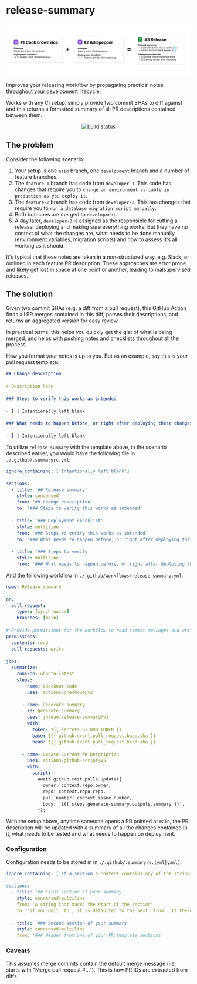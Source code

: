 # release-summary

![alt text](.github/banner.svg)

Improves your releasing workflow by propagating practical notes throughout your development lifecycle.

Works with any CI setup, simply provide two commit SHAs to diff against and this returns a formatted summary of all PR descriptions contained between them.

<p align="center">
  <a href="https://github.com/jhleao/release-summary/actions"><img alt="build status" src="https://github.com/jhleao/release-summary/workflows/build-test/badge.svg"></a>
</p>

## The problem

Consider the following scenario:

1. Your setup is one `main` branch, one `development` branch and a number of feature branches.
2. The `feature-1` branch has code from `developer-1`. This code has changes that require you to `change an environment variable in production as you deploy it`.
3. The `feature-2` branch has code from `developer-2`. This has changes that require you to `run a database migration script manually`.
4. Both branches are merged to `development`.
5. A day later, `developer-3` is assigned as the responsible for cutting a release, deploying and making sure everything works. But they have no context of what the changes are, what needs to be done manually (environment variables, migration scripts) and how to assess it's all working as it should.

It's typical that these notes are taken in a non-structured way. e.g. Slack, or outlined in each feature PR description. These approaches are error prone and likely get lost in space at one point or another, leading to malsupervised releases.

## The solution

Given two commit SHAs (e.g. a diff from a pull request), this GitHub Action finds all PR merges contained in this diff, parses their descriptions, and returns an aggregated version for easy review.

In practical terms, this helps you quickly get the gist of what is being merged, and helps with pushing notes and checklists throughout all the process.

How you format your notes is up to you. But as an example, say this is your pull request template:

```markdown
## Change description

> Description here

### Steps to verify this works as intended

- [ ] Intentionally left blank

### What needs to happen before, or right after deploying these changes?

- [ ] Intentionally left blank
```

To utilize `release-summary` with the template above, in the scenario described earlier, you would have the following file in `./.github/.summaryrc.yml`:

```yaml
ignore_containing: ['Intentionally left blank']

sections:
  - title: '## Release summary'
    style: condensed
    from: '## Change description'
    to: '### Steps to verify this works as intended'

  - title: '### Deployment checklist'
    style: multiline
    from: '### Steps to verify this works as intended'
    to: '### What needs to happen before, or right after deploying these changes?'

  - title: '### Steps to verify'
    style: multiline
    from: '### What needs to happen before, or right after deploying these changes?'
```

And the following workflow in `./.github/workflows/release-summary.yml`:

```yaml
name: Release summary

on:
  pull_request:
    types: [synchronize]
    branches: [main]

# Provide permissions for the workflow to read commit messages and write PR descriptions.
permissions:
  contents: read
  pull-requests: write

jobs:
  summarize:
    runs-on: ubuntu-latest
    steps:
      - name: Checkout code
        uses: actions/checkout@v2

      - name: Generate summary
        id: generate-summary
        uses: jhleao/release-summary@v1
        with:
          token: ${{ secrets.GITHUB_TOKEN }}
          base: ${{ github.event.pull_request.base.sha }}
          head: ${{ github.event.pull_request.head.sha }}

      - name: Update Current PR Description
        uses: actions/github-script@v5
        with:
          script: |
            await github.rest.pulls.update({
              owner: context.repo.owner,
              repo: context.repo.repo,
              pull_number: context.issue.number,
              body: `${{ steps.generate-summary.outputs.summary }}`,
            });
```

With the setup above, anytime someone opens a PR pointed at `main`, the PR description will be updated with a summary of all the changes contained in it, what needs to be tested and what needs to happen on deployment.

### Configuration

Configuration needs to be stored in in `./.github/.summaryrc.(yml|yaml)`:

```yaml
ignore_containing: ['If a section's content contains any of the strings here', 'it will be taken as empty.']

sections:
  - title: '## First section of your summary'
    style: condensed|multiline
    from: 'A string that marks the start of the section'
    to: 'if you omit `to`, it is defaulted to the next `from`. If there isn't one, the rest of the PR description is taken.'

  - title: '### Second section of your summary'
    style: condensed|multiline
    from: '### Header from one of your PR template sections'
```

### Caveats

This assumes merge commits contain the default merge message (i.e. starts with "Merge pull request #..."). This is how PR IDs are extracted from diffs.

